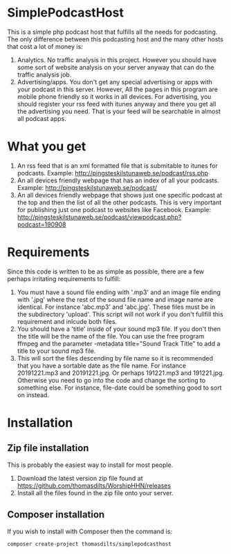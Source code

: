 # SimplePodcastHost
This is a simple php podcast host that fulfills all the needs for podcasting. 
The only difference between this podcasting host and the many other hosts that cost a lot of money is:

1. Analytics. No traffic analysis in this project. However you should have some sort of website analysis on your server anyway that can do the traffic analysis job. 
2. Advertising/apps.  You don't get any special advertising or apps with your podcast in this server. However, All the pages in this program are mobile phone friendly so it works in all devices. For advertising, you should register your rss feed with itunes anyway and there you get all the advertising you need. That is your feed will be searchable in almost all podcast apps.

# What you get

1. An rss feed that is an xml formatted file that is submitable to itunes for podcasts. Example: http://pingsteskilstunaweb.se/podcast/rss.php
2. An all devices friendly webpage that has an index of all your podcasts. Example: http://pingsteskilstunaweb.se/podcast/
3. An all devices friendly webpage that shows just one specific podcast at the top and then the list of all the other podcasts. This is very important for publishing just one podcast to websites like Facebook. Example: http://pingsteskilstunaweb.se/podcast/viewpodcast.php?podcast=190908

# Requirements
Since this code is written to be as simple as possible, there are a few perhaps irritating requirements to fulfill:

1. You must have a sound file ending with '.mp3' and an image file ending with '.jpg' 
where the rest of the sound file name and image name are identical. For instance 'abc.mp3' and 'abc.jpg'.
These files must be in the subdirectory 'upload'.
This script will not work if you don't fullfill this requirement and inlcude both files.
2. You should have a 'title' inside of your sound mp3 file. If you don't then the title will be the name of the file.
You can use the free program ffmpeg and the parameter -metadata title="Sound Track Title"  to add a title to 
your sound mp3 file. 
3. This will sort the files descending by file name so it is recommended that you have a sortable date as the file name. For instance 
20191221.mp3 and 20191221.jpg.  Or perhaps 191221.mp3 and 191221.jpg. Otherwise you need to go into the code and change the sorting to something else. For instance, file-date could be something good to sort on instead.

# Installation

## Zip file installation

This is probably the easiest way to install for most people.

1. Download the latest version zip file found at  https://github.com/thomasdilts/WorshipHHN/releases
2. Install all the files found in the zip file onto your server.

## Composer installation

If you wish to install with Composer then the command is:

```txt
composer create-project thomasdilts/simplepodcasthost
```
